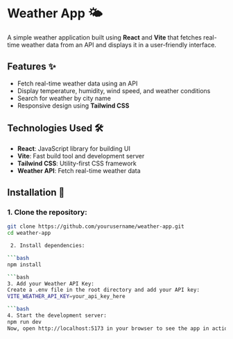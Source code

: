 # Weather App 🌤️

A simple weather application built using **React** and **Vite** that fetches real-time weather data from an API and displays it in a user-friendly interface.

## Features ✨

- Fetch real-time weather data using an API
- Display temperature, humidity, wind speed, and weather conditions
- Search for weather by city name
- Responsive design using **Tailwind CSS**

## Technologies Used 🛠️

- **React**: JavaScript library for building UI
- **Vite**: Fast build tool and development server
- **Tailwind CSS**: Utility-first CSS framework
- **Weather API**: Fetch real-time weather data

## Installation 🚀

### 1. Clone the repository:

```bash
git clone https://github.com/yourusername/weather-app.git
cd weather-app

 2. Install dependencies:

```bash
npm install

```bash
3. Add your Weather API Key:
Create a .env file in the root directory and add your API key:
VITE_WEATHER_API_KEY=your_api_key_here

```bash
4. Start the development server:
npm run dev
Now, open http://localhost:5173 in your browser to see the app in action! 🎉
